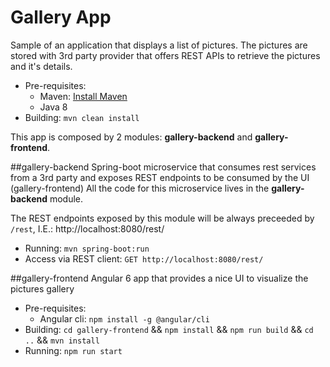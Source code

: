 # Gallery App
Sample of an application that displays a list of pictures.
The pictures are stored with 3rd party provider that offers REST APIs to retrieve the pictures and it's details.

- Pre-requisites:
    - Maven: [Install Maven](https://maven.apache.org/install.html)
    - Java 8
- Building: `mvn clean install`

This app is composed by 2 modules: **gallery-backend** and **gallery-frontend**.


##gallery-backend
Spring-boot microservice that consumes rest services from a 3rd party and exposes REST endpoints to be consumed by the UI (gallery-frontend) 
All the code for this microservice lives in the **gallery-backend** module.

The REST endpoints exposed by this module will be always preceeded by `/rest`, I.E.: http://localhost:8080/rest/

- Running: `mvn spring-boot:run`
- Access via REST client: `GET http://localhost:8080/rest/`

##gallery-frontend
Angular 6 app that provides a nice UI to visualize the pictures gallery

- Pre-requisites:
    - Angular cli: `npm install -g @angular/cli`
- Building: `cd gallery-frontend` &&  `npm install` && `npm run build` &&  `cd ..` &&  `mvn install`
- Running: `npm run start`


